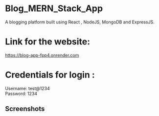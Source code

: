 
# Blog_MERN_Stack_App

A blogging platform built using React , NodeJS, MongoDB and ExpressJS.

# Link for the website:
https://blog-app-fpp4.onrender.com


# Credentials for login :

Username: test@1234  
Password: 1234




## Screenshots



